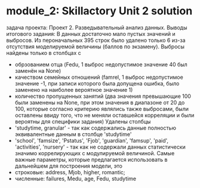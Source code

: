 # module_2: Skillactory Unit 2 solution
задача проекта: Проект 2. Разведывательный анализ данных. 
Выводы итогового задания: 
В данных достаточно мало пустых значений и выбросов. Из пероначальных 395 строк было удалено только 6 из-за отсутствия моделируемой величины (баллов по экзамену).
Выбросы найдены только в столбцах с 
- обрзованием отца (Fedu, 1 выброс недопустимое значение 40 был заменён на None) 
- качеством семейных отношений (famrel, 1 выброс недопустимое значение -1, при записи которого была допущена ошибка, было заменено на наиболее вероятное значение 1)
- количество пропущенных занятий (два значения превышающие 100 были заменены на None, при этом значения в диапазоне от 20 до 100, которые согласно критерию являлись также выбросами, были оставлены ввиду того, что не меняли оставшейся корреляции и были вероятны для специфики задания)
Удалены столбцы
- 'studytime, granular' - так как содержались данные полностью эквивалентные данным в столбце 'studytime'
- 'school', 'famsize', 'Pstatus', 'Fjob', 'guardian', 'famsup', 'paid', 'activities', 'nursery' - так как не содержали данных статистически значимо коррелирующих с модулируемой величиной. 
Самые важные параметры, которые предлагается использовать в дальнейшем для построения модели, это 
- строковые: address, Mjob, higher, romantic;
- численные: failures, Medu, age, Fedu, studytime
